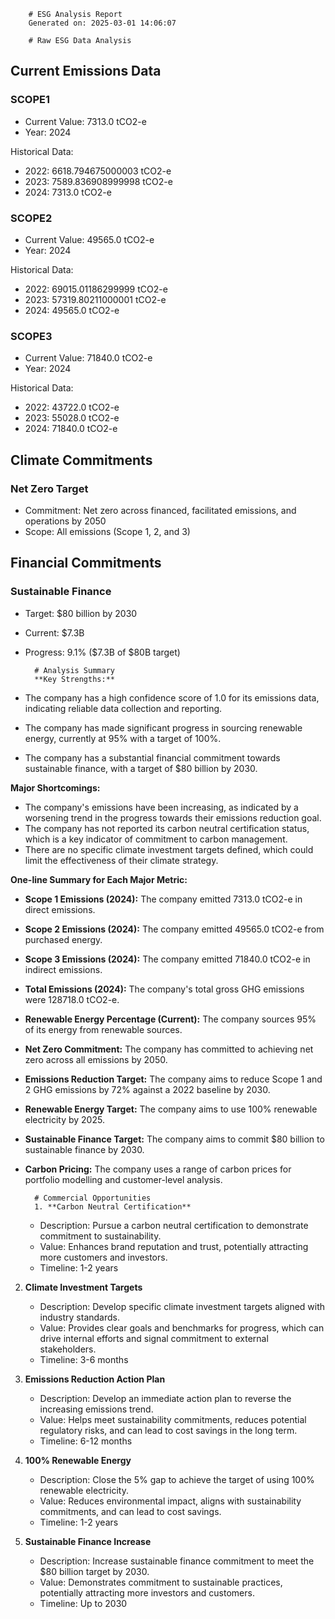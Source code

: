
        # ESG Analysis Report
        Generated on: 2025-03-01 14:06:07

        # Raw ESG Data Analysis

## Current Emissions Data

### SCOPE1
- Current Value: 7313.0 tCO2-e
- Year: 2024

Historical Data:
- 2022: 6618.794675000003 tCO2-e
- 2023: 7589.836908999998 tCO2-e
- 2024: 7313.0 tCO2-e

### SCOPE2
- Current Value: 49565.0 tCO2-e
- Year: 2024

Historical Data:
- 2022: 69015.01186299999 tCO2-e
- 2023: 57319.80211000001 tCO2-e
- 2024: 49565.0 tCO2-e

### SCOPE3
- Current Value: 71840.0 tCO2-e
- Year: 2024

Historical Data:
- 2022: 43722.0 tCO2-e
- 2023: 55028.0 tCO2-e
- 2024: 71840.0 tCO2-e

## Climate Commitments

### Net Zero Target
- Commitment: Net zero across financed, facilitated emissions, and operations by 2050
- Scope: All emissions (Scope 1, 2, and 3)

## Financial Commitments

### Sustainable Finance
- Target: $80 billion by 2030
- Current: $7.3B
- Progress: 9.1% ($7.3B of $80B target)


        # Analysis Summary
        **Key Strengths:**

- The company has a high confidence score of 1.0 for its emissions data, indicating reliable data collection and reporting.
- The company has made significant progress in sourcing renewable energy, currently at 95% with a target of 100%.
- The company has a substantial financial commitment towards sustainable finance, with a target of $80 billion by 2030.

**Major Shortcomings:**

- The company's emissions have been increasing, as indicated by a worsening trend in the progress towards their emissions reduction goal.
- The company has not reported its carbon neutral certification status, which is a key indicator of commitment to carbon management.
- There are no specific climate investment targets defined, which could limit the effectiveness of their climate strategy.

**One-line Summary for Each Major Metric:**

- **Scope 1 Emissions (2024):** The company emitted 7313.0 tCO2-e in direct emissions.
- **Scope 2 Emissions (2024):** The company emitted 49565.0 tCO2-e from purchased energy.
- **Scope 3 Emissions (2024):** The company emitted 71840.0 tCO2-e in indirect emissions.
- **Total Emissions (2024):** The company's total gross GHG emissions were 128718.0 tCO2-e.
- **Renewable Energy Percentage (Current):** The company sources 95% of its energy from renewable sources.
- **Net Zero Commitment:** The company has committed to achieving net zero across all emissions by 2050.
- **Emissions Reduction Target:** The company aims to reduce Scope 1 and 2 GHG emissions by 72% against a 2022 baseline by 2030.
- **Renewable Energy Target:** The company aims to use 100% renewable electricity by 2025.
- **Sustainable Finance Target:** The company aims to commit $80 billion to sustainable finance by 2030.
- **Carbon Pricing:** The company uses a range of carbon prices for portfolio modelling and customer-level analysis.

        # Commercial Opportunities
        1. **Carbon Neutral Certification**
    - Description: Pursue a carbon neutral certification to demonstrate commitment to sustainability.
    - Value: Enhances brand reputation and trust, potentially attracting more customers and investors.
    - Timeline: 1-2 years

2. **Climate Investment Targets**
    - Description: Develop specific climate investment targets aligned with industry standards.
    - Value: Provides clear goals and benchmarks for progress, which can drive internal efforts and signal commitment to external stakeholders.
    - Timeline: 3-6 months

3. **Emissions Reduction Action Plan**
    - Description: Develop an immediate action plan to reverse the increasing emissions trend.
    - Value: Helps meet sustainability commitments, reduces potential regulatory risks, and can lead to cost savings in the long term.
    - Timeline: 6-12 months

4. **100% Renewable Energy**
    - Description: Close the 5% gap to achieve the target of using 100% renewable electricity.
    - Value: Reduces environmental impact, aligns with sustainability commitments, and can lead to cost savings.
    - Timeline: 1-2 years

5. **Sustainable Finance Increase**
    - Description: Increase sustainable finance commitment to meet the $80 billion target by 2030.
    - Value: Demonstrates commitment to sustainable practices, potentially attracting more investors and customers.
    - Timeline: Up to 2030
        